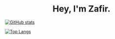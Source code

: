 <h1 align="center">Hey, I'm Zafir.</h1>

[![GitHub stats](https://github-readme-stats.vercel.app/api?username=Peepachuu&show_icons=true&theme=radical)](https://github.com/anuraghazra/github-readme-stats)

[![Top Langs](https://github-readme-stats.vercel.app/api/top-langs/?username=Peepachuu&theme=radical&exclude_repo=Unity-Sorting-Visualizer)](https://github.com/anuraghazra/github-readme-stats)